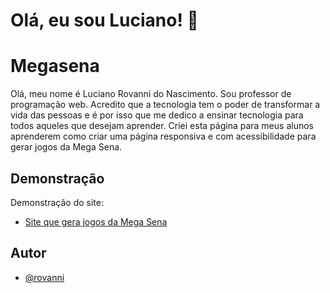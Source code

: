 # Olá, eu sou Luciano! 👋
# Megasena
Olá, meu nome é Luciano Rovanni do Nascimento. Sou professor de programação web. Acredito que a tecnologia tem o poder de transformar a vida das pessoas e é por isso que me dedico a ensinar tecnologia para todos aqueles que desejam aprender.
Criei esta página para meus alunos aprenderem como criar uma página responsiva e com acessibilidade para gerar jogos da Mega Sena.
## Demonstração

Demonstração do site:

 - [Site que gera jogos da Mega Sena](https://rovanni.github.io/megasena/)
## Autor

- [@rovanni](https://www.github.com/rovanni)
